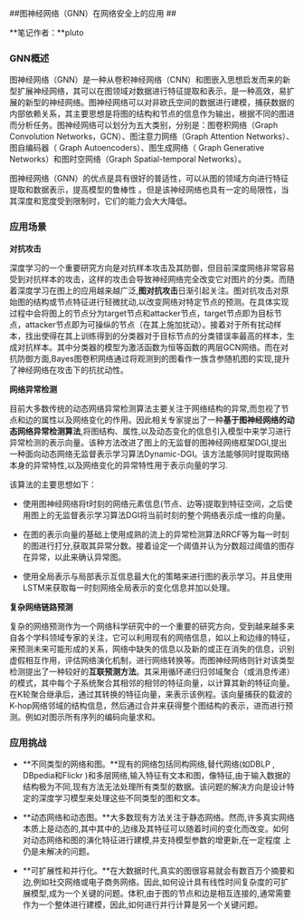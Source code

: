##图神经网络（GNN）在网络安全上的应用 ##


**笔记作者：**pluto

### GNN概述 ###
图神经网络（GNN）是一种从卷积神经网络（CNN）和图嵌入思想启发而来的新型扩展神经网络，其可以在图领域对数据进行特征提取和表示，是一种高效，易扩展的新型的神经网络。图神经网络可以对非欧氏空间的数据进行建模，捕获数据的内部依赖关系，其主要思想是将图的结构和节点的信息作为输出，根据不同的图进而分析任务。图神经网络可以划分为五大类别，分别是：图卷积网络（Graph Convolution Networks，GCN）、图注意力网络（Graph Attention Networks）、图自编码器（ Graph Autoencoders）、图生成网络（ Graph Generative Networks）和图时空网络（Graph Spatial-temporal Networks）。

图神经网络（GNN）的优点是具有很好的普适性，可以从图的领域方向进行特征提取和数据表示，提高模型的鲁棒性 。但是该神经网络也具有一定的局限性，当其深度和宽度受到限制时，它们的能力会大大降低。

### 应用场景 ###

**对抗攻击** 

深度学习的一个重要研究方向是对抗样本攻击及其防御，但目前深度网络非常容易受到对抗样本的攻击，这样的攻击会导致神经网络完全改变它对图片的分类。而随着深度学习在图上的应用越来越广泛,**图对抗攻击**日渐引起关注。图对抗攻击对原始图的结构或节点特征进行轻微扰动,以改变网络对特定节点的预测。在具体实现过程中会将图上的节点分为target节点和attacker节点，target节点即为目标节点，attacker节点即为可操纵的节点（在其上施加扰动）。接着对于所有扰动样本，找出使得在其上训练得到的分类器对于目标节点的分类错误率最高的样本，生成对抗样本。其中分类器的模型为激活函数为恒等函数的两层GCN网络。而在对抗防御方面,Bayes图卷积网络通过将观测到的图看作一族含参随机图的实现,提升了神经网络在攻击下的抗扰动性。


**网络异常检测** 

目前大多数传统的动态网络异常检测算法主要关注于网络结构的异常,而忽视了节点和边的属性以及网络变化的作用。因此相关专家提出了一种**基于图神经网络的动态网络异常检测算法**,将图结构、属性,以及动态变化的信息引入模型中来学习进行异常检测的表示向量。该种方法改进了图上的无监督的图神经网络框架DGI,提出一种面向动态网络无监督表示学习算法Dynamic-DGI。该方法能够同时提取网络本身的异常特性,以及网络变化的异常特性用于表示向量的学习.

该算法的主要思想如下：

- 使用图神经网络将t时刻的网络元素信息(节点、边等)提取到特征空间，之后使用图上的无监督表示学习算法DGI将当前时刻的整个网络表示成一维的向量。

- 在图的表示向量的基础上使用成熟的流上的异常检测算法RRCF等为每一时刻的图进行打分,获取其异常分数。接着设定一个阈值并认为分数超过阈值的图存在异常，以此来确认异常图。

- 使用全局表示与局部表示互信息最大化的策略来进行图的表示学习。并且使用LSTM来获取每一时刻网络全局表示的变化信息并加以处理。

**复杂网络链路预测** 


复杂的网络预测作为一个网络科学研究中的一个重要的研究方向，受到越来越多来自各个学科领域专家的关注，它可以利用现有的网络信息，如以上和边缘的特征，来预测未来可能形成的关系，网络中缺失的信息以及新的或正在消失的信息，识别虚假相互作用，评估网络演化机制，进行网络转换等。而图神经网络则针对该类型检测提出了一种较好的**互联预测方法**。其采用循环递归归邻域聚合（或消息传递）的模式，其中每个子系统聚合其相邻的相邻的特征向量，以计算其新的特征向量。在K轮聚合继承后，通过其转换的特征向量，来表示该例程。该向量捕获的载波的K-hop网络邻域的结构信息，然后通过合并来获得整个图结构的表示，进而进行预测。例如对图示所有序列的编码向量求和。

### 应用挑战 ###
- **不同类型的网络和图。**现有的网络包括同构网络,替代网络(如DBLP , DBpedia和Flickr )和多层网络,输入特征有文本和图，像特征,由于输入数据的结构极为不同,现有方法无法处理所有类型的数据。该问题的解决方向是设计特定的深度学习模型来处理这些不同类型的图和文本。

- **动态网络和动态图。**大多数现有方法关注于静态网络。然而,许多真实网络本质上是动态的,其中其中的,边缘及其特征可以随着时间的变化而改变。如何对动态网络和图的演化特征进行建模,并支持模型参数的增更新,在一定程度 上仍是未解决的问题。

- **可扩展性和并行化。**在大数据时代,真实的图很容易就会有数百万个摘要和边,例如社交网络或电子商务网络。因此,如何设计具有线性时间复杂度的可扩展模型,成为一个关键的问题。体积,由于图的节点和边是相互连接的,通常需要作为一个整体进行建模，因此,如何进行并行计算是另一个关键问题。













